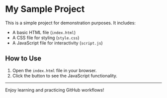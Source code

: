 # My Sample Project

This is a simple project for demonstration purposes. It includes:

- A basic HTML file (`index.html`)
- A CSS file for styling (`style.css`)
- A JavaScript file for interactivity (`script.js`)

## How to Use

1. Open the `index.html` file in your browser.
2. Click the button to see the JavaScript functionality.

---

Enjoy learning and practicing GitHub workflows!